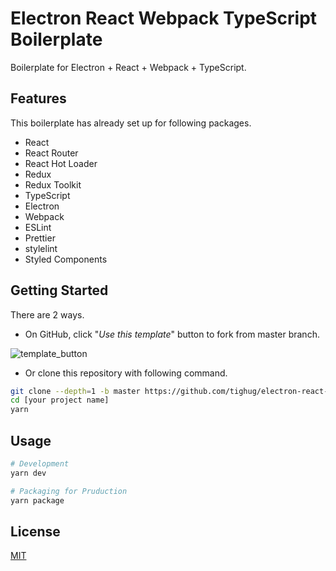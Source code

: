 # Electron React Webpack TypeScript Boilerplate

Boilerplate for Electron + React + Webpack + TypeScript.

## Features

This boilerplate has already set up for following packages.

- React
- React Router
- React Hot Loader
- Redux
- Redux Toolkit
- TypeScript
- Electron
- Webpack
- ESLint
- Prettier
- stylelint
- Styled Components

## Getting Started

There are 2 ways.

- On GitHub, click "_Use this template_" button to fork from master branch.

![template_button](https://github.com/tighug/electron-react-webpack-ts-boilerplate/blob/assets/images/template_button.png?raw=true)

- Or clone this repository with following command.

```bash
git clone --depth=1 -b master https://github.com/tighug/electron-react-webpack-ts-boilerplate.git [your project name]
cd [your project name]
yarn
```

## Usage

```bash
# Development
yarn dev

# Packaging for Pruduction
yarn package
```

## License

[MIT](./LICENSE)
